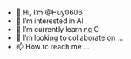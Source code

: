 - 👋 Hi, I’m @Huy0606
- 👀 I’m interested in AI
- 🌱 I’m currently learning C
- 💞️ I’m looking to collaborate on ...
- 📫 How to reach me ...

<!---
Huy0606/Huy0606 is a ✨ special ✨ repository because its `README.md` (this file) appears on your GitHub profile.
You can click the Preview link to take a look at your changes.
--->
